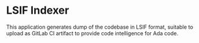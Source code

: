 LSIF Indexer
============

This application generates dump of the codebase in LSIF format, suitable to
upload as GitLab CI artifact to provide code intelligence for Ada code.
